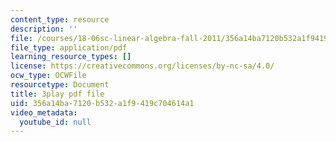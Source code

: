 ```yaml
---
content_type: resource
description: ''
file: /courses/18-06sc-linear-algebra-fall-2011/356a14ba7120b532a1f9419c704614a1_lGGDIGizcQ0.pdf
file_type: application/pdf
learning_resource_types: []
license: https://creativecommons.org/licenses/by-nc-sa/4.0/
ocw_type: OCWFile
resourcetype: Document
title: 3play pdf file
uid: 356a14ba-7120-b532-a1f9-419c704614a1
video_metadata:
  youtube_id: null
---
```

